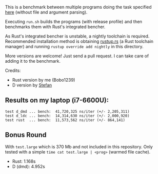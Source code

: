 This is a benchmark between multiple programs doing the task specified
[here](https://github.com/d-muc/clean-code-competition17/tree/master/task1) (without
file and argument parsing).

Executing `run.sh` builds the programs (with release profile) and then benchmarks them
with Rust's integrated bencher.

As Rust's integrated bencher is unstable, a nightly toolchain is required. Recommended
installation method is obtaining [rustup.rs](https://rustup.rs/) (a Rust toolchain manager) and
running `rustup override add nightly` in this directory.

More versions are welcome! Just send a pull request. I can take care of adding it to the benchmark.

Credits:
- Rust version by me (Bobo1239)
- D version by [Stefan](https://www.meetup.com/Munich-D-Programmers/members/184727568/)

## Results on my laptop (i7-6600U):

```
test d_dmd ... bench:  41,720,325 ns/iter (+/- 2,205,311)
test d_ldc ... bench:  14,314,630 ns/iter (+/- 2,000,920)
test rust  ... bench:  11,573,562 ns/iter (+/- 864,141)
```

## Bonus Round

With `test.large` which is 370 Mb and not included in this repository.
Only tested with a simple `time cat test.large | <prog>` (warmed file cache).

- Rust: 1.168s
- D (dmd): 4.952s
